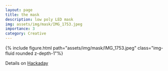 ```yaml
---
layout: page
title: the mask
description: low poly LED mask
img: assets/img/mask/IMG_1753.jpeg
importance: 3
category: Creative
---
```


<div class="row">
    <div class="col-sm mt-3 mt-md-0">
        {% include figure.html path="assets/img/mask/IMG_1753.jpeg" class="img-fluid rounded z-depth-1"%}
    </div>
</div>

Details on <a href="https://hackaday.io/project/169434-the-mask">Hackaday</a> 